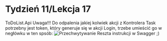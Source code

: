 # Tydzień 11/Lekcja 17 
ToDoList.Api
Uwaga!!!
Do odpalenia jakiej kolwiek akcji z Kontrolera Task potrzebny jest token,
który generuje się w akcji Login, trzebe umieścić go w negłówku w ten spsób:
![Przechwytywanie](https://github.com/JP2706/ToDoList.Api/assets/153464337/531c6064-c1e9-4070-bbbb-6bb21c6074b6)
Reszta instrukcji w Swagger ;)
